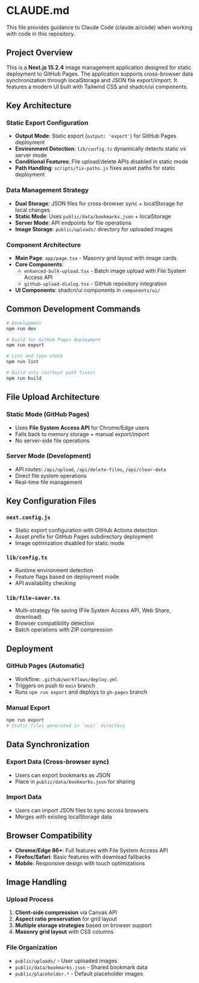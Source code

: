 # CLAUDE.md

This file provides guidance to Claude Code (claude.ai/code) when working with code in this repository.

## Project Overview

This is a **Next.js 15.2.4** image management application designed for static deployment to GitHub Pages. The application supports cross-browser data synchronization through localStorage and JSON file export/import. It features a modern UI built with Tailwind CSS and shadcn/ui components.

## Key Architecture

### Static Export Configuration
- **Output Mode**: Static export (`output: 'export'`) for GitHub Pages deployment
- **Environment Detection**: `lib/config.ts` dynamically detects static vs server mode
- **Conditional Features**: File upload/delete APIs disabled in static mode
- **Path Handling**: `scripts/fix-paths.js` fixes asset paths for static deployment

### Data Management Strategy
- **Dual Storage**: JSON files for cross-browser sync + localStorage for local changes
- **Static Mode**: Uses `public/data/bookmarks.json` + localStorage
- **Server Mode**: API endpoints for file operations
- **Image Storage**: `public/uploads/` directory for uploaded images

### Component Architecture
- **Main Page**: `app/page.tsx` - Masonry grid layout with image cards
- **Core Components**: 
  - `enhanced-bulk-upload.tsx` - Batch image upload with File System Access API
  - `github-upload-dialog.tsx` - GitHub repository integration
- **UI Components**: shadcn/ui components in `components/ui/`

## Common Development Commands

```bash
# Development
npm run dev

# Build for GitHub Pages deployment
npm run export

# Lint and type check
npm run lint

# Build only (without path fixes)
npm run build
```

## File Upload Architecture

### Static Mode (GitHub Pages)
- Uses **File System Access API** for Chrome/Edge users
- Falls back to memory storage + manual export/import
- No server-side file operations

### Server Mode (Development)
- API routes: `/api/upload`, `/api/delete-files`, `/api/clear-data`
- Direct file system operations
- Real-time file management

## Key Configuration Files

### `next.config.js`
- Static export configuration with GitHub Actions detection
- Asset prefix for GitHub Pages subdirectory deployment
- Image optimization disabled for static mode

### `lib/config.ts`
- Runtime environment detection
- Feature flags based on deployment mode
- API availability checking

### `lib/file-saver.ts`  
- Multi-strategy file saving (File System Access API, Web Share, download)
- Browser compatibility detection
- Batch operations with ZIP compression

## Deployment

### GitHub Pages (Automatic)
- Workflow: `.github/workflows/deploy.yml`
- Triggers on push to `main` branch
- Runs `npm run export` and deploys to `gh-pages` branch

### Manual Export
```bash
npm run export
# Static files generated in `out/` directory
```

## Data Synchronization

### Export Data (Cross-browser sync)
- Users can export bookmarks as JSON
- Place in `public/data/bookmarks.json` for sharing

### Import Data
- Users can import JSON files to sync across browsers
- Merges with existing localStorage data

## Browser Compatibility

- **Chrome/Edge 86+**: Full features with File System Access API
- **Firefox/Safari**: Basic features with download fallbacks
- **Mobile**: Responsive design with touch optimizations

## Image Handling

### Upload Process
1. **Client-side compression** via Canvas API
2. **Aspect ratio preservation** for grid layout
3. **Multiple storage strategies** based on browser support
4. **Masonry grid layout** with CSS columns

### File Organization
- `public/uploads/` - User uploaded images
- `public/data/bookmarks.json` - Shared bookmark data
- `public/placeholder.*` - Default placeholder images